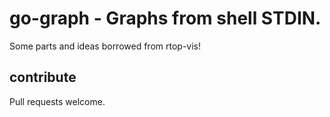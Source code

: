 
# go-graph - Graphs from shell STDIN.


Some parts and ideas borrowed from rtop-vis!


## contribute

Pull requests welcome.

